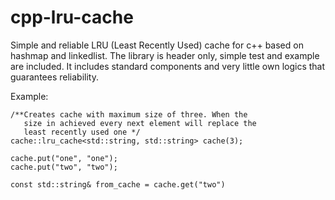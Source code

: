 cpp-lru-cache
=============

Simple and reliable LRU (Least Recently Used) cache for c++ based on hashmap and linkedlist. The library is header only, simple test and example are included.
It includes standard components and very little own logics that guarantees reliability.

Example:

```
/**Creates cache with maximum size of three. When the 
   size in achieved every next element will replace the 
   least recently used one */
cache::lru_cache<std::string, std::string> cache(3);

cache.put("one", "one");
cache.put("two", "two");

const std::string& from_cache = cache.get("two")

```
